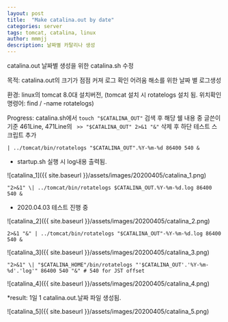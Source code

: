 ```yaml
---
layout: post
title:  "Make catalina.out by date"
categories: server
tags: tomcat, catalina, linux
author: mmmjj
description: 날짜별 카탈리나 생성
---
```


catalina.out 날짜별 생성을 위한 catalina.sh 수정

 목적: catalina.out의 크기가 점점 커져 로그 확인 어려움 해소를 위한 날짜 별 로그생성

 환경: linux의 tomcat 8.0대 설치버전, (tomcat 설치 시 rotatelogs 설치 됨. 위치확인 명령어: find / -name rotatelogs)

 Progress: catalina.sh에서 `touch "$CATALINA_OUT"` 검색 후 해당 쉘 내용 중 글쓴이 기준 461Line, 471Line의 ` >> "$CATALINA_OUT" 2>&1 "&"` 삭제 후 하단 테스트 스크립트 추가

	| ../tomcat/bin/rotatelogs "$CATALINA_OUT".%Y-%m-%d 86400 540 & 
	
* startup.sh 실행 시 log내용 출력됨.

![catalina_1]({{ site.baseurl }}/assets/images/20200405/catalina_1.png)


	"2>&1" \| ../tomcat/bin/rotatelogs $CATALINA_OUT.%Y-%m-%d.log 86400 540 &

* 2020.04.03 테스트 진행 중

![catalina_2]({{ site.baseurl }}/assets/images/20200405/catalina_2.png)


	2>&1 "&" | ../tomcat/bin/rotatelogs "$CATALINA_OUT"-%Y-%m-%d.log 86400 540 &

![catalina_3]({{ site.baseurl }}/assets/images/20200405/catalina_3.png)


	"2>&1" \| "$CATALINA_HOME"/bin/rotatelogs "'$CATALINA_OUT'.'%Y-%m-%d'.'log'" 86400 540 "&" # 540 for JST offset

![catalina_4]({{ site.baseurl }}/assets/images/20200405/catalina_4.png)

*result: 1일 1 catalina.out.날짜 파일 생성됨.

![catalina_5]({{ site.baseurl }}/assets/images/20200405/catalina_5.png)